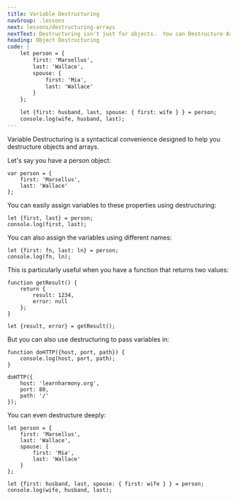 ```yaml
---
title: Variable Destructuring
navGroup: .lessons
next: lessons/destructuring-arrays
nextText: Destructuring isn't just for objects.  You can Destructure Arrays too!
heading: Object Destructuring
code: |
    let person = {
        first: 'Marsellus',
        last: 'Wallace',
        spouse: {
            first: 'Mia',
            last: 'Wallace'
        }
    };

    let {first: husband, last, spouse: { first: wife } } = person;
    console.log(wife, husband, last);
---
```


Variable Destructuring is a syntactical convenience designed to help you destructure objects and arrays.  

Let's say you have a person object:
```
var person = {
    first: 'Marsellus',
    last: 'Wallace'
};
```

You can easily assign variables to these properties using destructuring:
```
let {first, last} = person;
console.log(first, last);
```

You can also assign the variables using different names:
```
let {first: fn, last: ln} = person;
console.log(fn, ln);
```

This is particularly useful when you have a function that returns two values:
```
function getResult() {
    return {
        result: 1234,
        error: null
    };
}

let {result, error} = getResult();
```

But you can also use destructuring to pass variables in:
```
function doHTTP({host, port, path}) {
    console.log(host, port, path);
}

doHTTP({
    host: 'learnharmony.org',
    port: 80,
    path: '/'
});
```

You can even destructure deeply:
```
let person = {
    first: 'Marsellus',
    last: 'Wallace',
    spouse: {
        first: 'Mia',
        last: 'Wallace'
    }
};

let {first: husband, last, spouse: { first: wife } } = person;
console.log(wife, husband, last);
```